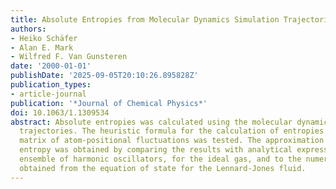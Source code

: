 ```yaml
---
title: Absolute Entropies from Molecular Dynamics Simulation Trajectories
authors:
- Heiko Schäfer
- Alan E. Mark
- Wilfred F. Van Gunsteren
date: '2000-01-01'
publishDate: '2025-09-05T20:10:26.895828Z'
publication_types:
- article-journal
publication: '*Journal of Chemical Physics*'
doi: 10.1063/1.1309534
abstract: Absolute entropies was calculated using the molecular dynamics (MD) simulation
  trajectories. The heuristic formula for the calculation of entropies from the covariance
  matrix of atom-positional fluctuations was tested. The approximation formula for
  entropy was obtained by comparing the results with analytical expressions for an
  ensemble of harmonic oscillators, for the ideal gas, and to the numerical results
  obtained from the equation of state for the Lennard-Jones fluid.
---
```

